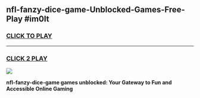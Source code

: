 
## nfl-fanzy-dice-game-Unblocked-Games-Free-Play #im0lt
<h3>
<a href="https://us.freeplayer.one?title=nfl-fanzy-dice-game&ref=9M">CLICK TO PLAY</a></h3>
<hr>

<h3>
<a href="https://us.freeplayer.one?title=nfl-fanzy-dice-game&ref=9M">CLICK 2 PLAY</a>
  
</h3>

<a href="https://us.freeplayer.one?title=nfl-fanzy-dice-game&ref=9M"><img src="https://clearcache.store/games.png"></a>


**nfl-fanzy-dice-game games unblocked: Your Gateway to Fun and Accessible Online Gaming**
